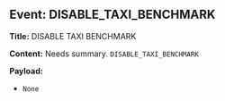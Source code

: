 ## Event: DISABLE_TAXI_BENCHMARK

**Title:** DISABLE TAXI BENCHMARK

**Content:**
Needs summary.
`DISABLE_TAXI_BENCHMARK`

**Payload:**
- `None`